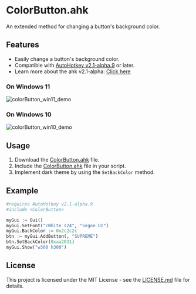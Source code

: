 # ColorButton.ahk
An extended method for changing a button's background color.

## Features
- Easily change a button's background color.
- Compatible with [AutoHotkey v2.1-alpha.9](https://github.com/AutoHotkey/AutoHotkeyDocs/tree/alpha) or later.
- Learn more about the ahk v2.1-alpha: [Click here](https://github.com/AutoHotkey/AutoHotkeyDocs/tree/alpha)

### On Windows 11
![colorButton_win11_demo](https://github.com/nperovic/ColorButton.ahk/assets/122501303/567a8145-c7c3-4800-9210-613b3bdc2f71)


### On Windows 10
![colorButton_win10_demo](https://github.com/nperovic/ColorButton.ahk/assets/122501303/63c20602-b45d-4030-93a9-0a258c70acb4)

## Usage
1. Download the [ColorButton.ahk](ColorButton.ahk) file.
2. Include the [ColorButton.ahk](ColorButton.ahk) file in your script.
3. Implement dark theme by using the `SetBackColor` method.

## Example
```py
#requires AutoHotkey v2.1-alpha.9
#include <ColorButton>

myGui := Gui()
myGui.SetFont("cWhite s24", "Segoe UI")
myGui.BackColor := 0x2c2c2c
btn := myGui.AddButton(, "SUPREME")
btn.SetBackColor(0xaa2031)
myGui.Show("w300 h300")
```

## License
This project is licensed under the MIT License - see the [LICENSE.md](LICENSE.md) file for details.

